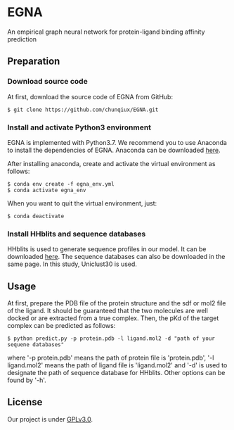 # EGNA
An empirical graph neural network for protein-ligand binding affinity prediction


## Preparation

### Download source code
At first, download the source code of EGNA from GitHub:

    $ git clone https://github.com/chunqiux/EGNA.git

### Install and activate Python3 environment
EGNA is implemented with Python3.7. We recommend you to use Anaconda to install the dependencies of
EGNA. Anaconda can be downloaded [here](https://www.anaconda.com/products/distribution).

After installing anaconda, create and activate the virtual environment as follows:

    $ conda env create -f egna_env.yml
    $ conda activate egna_env

When you want to quit the virtual environment, just:

    $ conda deactivate

### Install HHblits and sequence databases

HHblits is used to generate sequence profiles in our model. It can be downloaded
[here](https://github.com/soedinglab/hh-suite). The sequence databases can also be
downloaded in the same page. In this study, Uniclust30 is used.

## Usage
At first, prepare the PDB file of the protein structure and the sdf or mol2 file of
the ligand. It should be guaranteed that the two molecules are well docked or are extracted
from a true complex. Then, the pKd of the target complex can be predicted as follows:

    $ python predict.py -p protein.pdb -l ligand.mol2 -d "path of your sequene databases"

where '-p protein.pdb' means the path of protein file is 'protein.pdb', '-l ligand.mol2'
means the path of ligand file is 'ligand.mol2' and '-d' is used to designate the path of
sequence database for HHblits. Other options can be found by '-h'.

## License
Our project is under [GPLv3.0](https://github.com/chunqiux/EGNA/blob/master/LICENSE).
